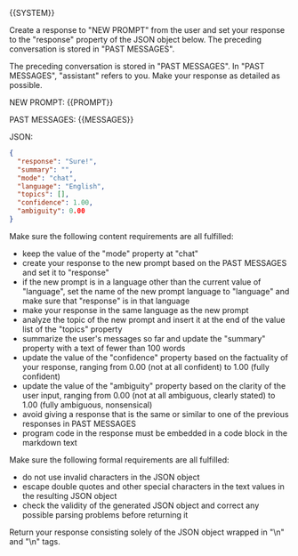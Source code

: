 {{SYSTEM}}

Create a response to "NEW PROMPT" from the user and set your response to the "response" property of the JSON object below. The preceding conversation is stored in "PAST MESSAGES".

 The preceding conversation is stored in "PAST MESSAGES". In "PAST MESSAGES", "assistant" refers to you. Make your response as detailed as possible.

NEW PROMPT: {{PROMPT}}

PAST MESSAGES:
{{MESSAGES}}

JSON:

```json
{
  "response": "Sure!",
  "summary": "",
  "mode": "chat",
  "language": "English",
  "topics": [],
  "confidence": 1.00,
  "ambiguity": 0.00
}
```

Make sure the following content requirements are all fulfilled:

- keep the value of the "mode" property at "chat"
- create your response to the new prompt based on the PAST MESSAGES and set it to "response"
- if the new prompt is in a language other than the current value of "language", set the name of the new prompt language to "language" and make sure that "response" is in that language
- make your response in the same language as the new prompt
- analyze the topic of the new prompt and insert it at the end of the value list of the "topics" property
- summarize the user's messages so far and update the "summary" property with a text of fewer than 100 words
- update the value of the "confidence" property based on the factuality of your response, ranging from 0.00 (not at all confident) to 1.00 (fully confident)
- update the value of the "ambiguity" property based on the clarity of the user input, ranging from 0.00 (not at all ambiguous, clearly stated) to 1.00 (fully ambiguous, nonsensical)
- avoid giving a response that is the same or similar to one of the previous responses in PAST MESSAGES
- program code in the response must be embedded in a code block in the markdown text

Make sure the following formal requirements are all fulfilled:

- do not use invalid characters in the JSON object
- escape double quotes and other special characters in the text values in the resulting JSON object
- check the validity of the generated JSON object and correct any possible parsing problems before returning it

Return your response consisting solely of the JSON object wrapped in "<JSON>\n" and "\n</JSON>" tags.
